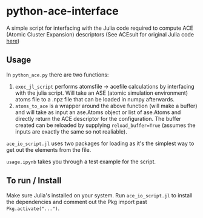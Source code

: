 # python-ace-interface
A simple script for interfacing with the Julia code required to compute ACE (Atomic Cluster Expansion) descriptors (See ACEsuit for original Julia code [here](https://github.com/ACEsuit/ACEpotentials.jl))

## Usage
In `python_ace.py` there are two functions:
1. `exec_jl_script` performs atomsfile -> acefile calculations by interfacing with the julia script. Will take an ASE (atomic simulation environment) atoms file to a .npz file that can be loaded in numpy afterwards.
2. `atoms_to_ace` is a wrapper around the above function (will make a buffer) and will take as input an ase.Atoms object or list of ase.Atoms and directly return the ACE descriptor for the configuration. The buffer created can be reloaded by supplying `reload_buffer=True` (assumes the inputs are exactly the same so not realiable).


`ace_io_script.jl` uses two packages for loading as it's the simplest way to get out the elements from the file.

`usage.ipynb` takes you through a test example for the script.

## To run / Install
Make sure Julia's installed on your system.
Run `ace_io_script.jl` to install the dependencies and comment out the Pkg import past `Pkg.activate("...")`.


